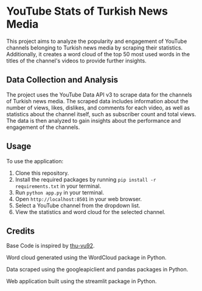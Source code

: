 <html>
<head>

</head>
<body>
  <h1>YouTube Stats of Turkish News Media</h1>
  <p>This project aims to analyze the popularity and engagement of YouTube channels belonging to Turkish news media by scraping their statistics. Additionally, it creates a word cloud of the top 50 most used words in the titles of the channel's videos to provide further insights.</p>
  <h2>Data Collection and Analysis</h2>
  <p>The project uses the YouTube Data API v3 to scrape data for the channels of Turkish news media. The scraped data includes information about the number of views, likes, dislikes, and comments for each video, as well as statistics about the channel itself, such as subscriber count and total views. The data is then analyzed to gain insights about the performance and engagement of the channels.</p>
  <h2>Usage</h2>
  <p>To use the application:</p>
  <ol>
    <li>Clone this repository.</li>
    <li>Install the required packages by running <code>pip install -r requirements.txt</code> in your terminal.</li>
    <li>Run <code>python app.py</code> in your terminal.</li>
    <li>Open <code>http://localhost:8501</code> in your web browser.</li>
    <li>Select a YouTube channel from the dropdown list.</li>
    <li>View the statistics and word cloud for the selected channel.</li>
  </ol>
  <h2>Credits</h2>
  <p>Base Code is inspired by <a href="https://github.com/thu-vu92/youtube-api-analysis">thu-vu92</a>.</p>
  <p>Word cloud generated using the WordCloud package in Python.</p>
  <p>Data scraped using the googleapiclient and pandas packages in Python.</p>
  <p>Web application built using the streamlit package in Python.</p>
</body>
</html>
